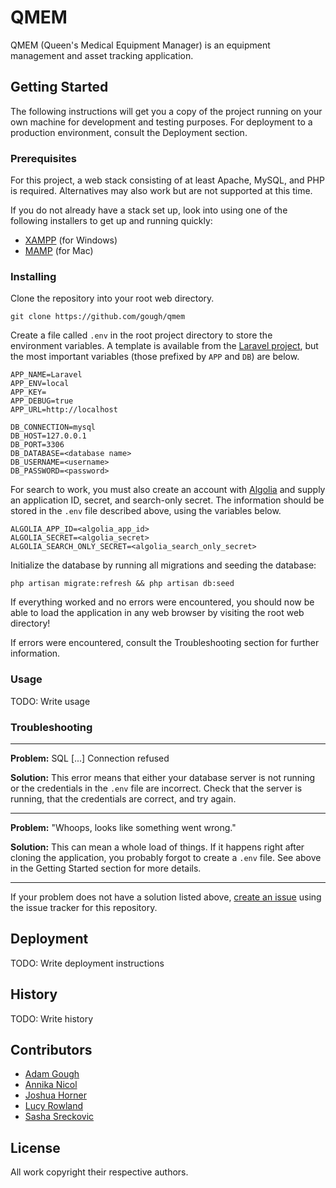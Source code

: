 # QMEM

QMEM (Queen's Medical Equipment Manager) is an equipment management and asset tracking application.

## Getting Started

The following instructions will get you a copy of the project running on your own machine for development and testing purposes. For deployment to a production environment, consult the Deployment section.

### Prerequisites

For this project, a web stack consisting of at least Apache, MySQL, and PHP is required. Alternatives may also work but are not supported at this time.

If you do not already have a stack set up, look into using one of the following installers to get up and running quickly:
- [XAMPP](https://www.apachefriends.org/index.html) (for Windows)
- [MAMP](https://www.mamp.info/en/) (for Mac)

### Installing

Clone the repository into your root web directory.
```
git clone https://github.com/gough/qmem
```

Create a file called `.env` in the root project directory to store the environment variables. A template is available from the [Laravel project](https://raw.githubusercontent.com/laravel/laravel/master/.env.example), but the most important variables (those prefixed by `APP` and `DB`) are below.
```
APP_NAME=Laravel
APP_ENV=local
APP_KEY=
APP_DEBUG=true
APP_URL=http://localhost

DB_CONNECTION=mysql
DB_HOST=127.0.0.1
DB_PORT=3306
DB_DATABASE=<database name>
DB_USERNAME=<username>
DB_PASSWORD=<password>
```

For search to work, you must also create an account with [Algolia](https://www.algolia.com/) and supply an application ID, secret, and search-only secret. The information should be stored in the `.env` file described above, using the variables below.

```
ALGOLIA_APP_ID=<algolia_app_id>
ALGOLIA_SECRET=<algolia_secret>
ALGOLIA_SEARCH_ONLY_SECRET=<algolia_search_only_secret>
```

Initialize the database by running all migrations and seeding the database:
```
php artisan migrate:refresh && php artisan db:seed
```

If everything worked and no errors were encountered, you should now be able to load the application in any web browser by visiting the root web directory!

If errors were encountered, consult the Troubleshooting section for further information.

### Usage

TODO: Write usage

### Troubleshooting

---

**Problem:** SQL [...] Connection refused

**Solution:** This error means that either your database server is not running or the credentials in the `.env` file are incorrect. Check that the server is running, that the credentials are correct, and try again.

---

**Problem:** "Whoops, looks like something went wrong."

**Solution:** This can mean a whole load of things. If it happens right after cloning the application, you probably forgot to create a `.env` file. See above in the Getting Started section for more details.

---

If your problem does not have a solution listed above, [create an issue](https://github.com/gough/qmem/issues) using the issue tracker for this repository. 

## Deployment

TODO: Write deployment instructions

## History

TODO: Write history

## Contributors

- [Adam Gough](https://github.com/gough)
- [Annika Nicol](https://github.com/getitdon)
- [Joshua Horner](https://github.com/WalkingInCircles)
- [Lucy Rowland](https://github.com/lucyrowland)
- [Sasha Sreckovic](https://github.com/ssreckovic)

## License

All work copyright their respective authors.
